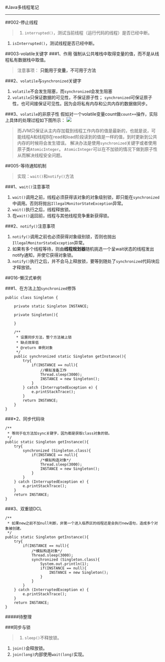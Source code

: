 #Java多线程笔记

----------

##002-停止线程
>1. `interrupted()`，测试当前线程（运行代码的线程）是否已经中断。
1. `isInterrupted()`，测试线程是否已经中断。


##003-volatile关键字
###1、作用
强制从公共堆栈中取得变量的值，而不是从线程私有数据栈中取值。

>注意事项：
>**只能用于变量，不可用于方法**

###2、`volatile`与`synchronized`关键字
1. `volatile`不会发生阻塞，而`synchronized`会发生阻塞
2. `volatile`只保证数据的可见性，不保证原子性；
   `synchronized`可保证原子性，也可间接保证可见性。因为会将私有内存和公共内存的数据做同步。

###3、`volatile`的非原子性
假如对一个volatile变量count做`count++`操作，实际上具体的处理过程如下图所示：
![](http://i.imgur.com/phUr4WZ.jpg)
>而JVM只保证从主内存加载到线程工作内存的值是最新的，也就是说，可能线程A和线程B在read和load阶段读到的值是一样的值，到时更新到公共内存的时候将会发生错误。
>解决办法是使用`synchronized`关键字或者使用原子类`AtomicInteger`。
>`AtomicInteger`可以在不加锁的情况下做到原子性从而解决线程安全问题。

##005-等待通知机制
>实现：`wait()`和`notify()`方法

###1、`wait()`注意事项
1. `wait()`调用之前，线程必须获得该对象的对象级别锁，即只能在`synchronized`中调用。否则将抛出`IllegalMonitorStateException`异常。
2. `wait()`执行之后，线程释放锁。
3. 在`wait()`返回前，线程与其他线程竞争重新获得锁。

###2、`notify()`注意事项
1. `notify()`调用之前也必须获得对象级别锁，否则也抛出`IllegalMonitorStateException`异常。
2. 如果有多个线程等待，则由**线程规划器**随机挑选一个呈wait状态的线程发出notify通知，并使它获得对象锁。
3. `notify()`执行之后，并不会马上释放锁，要等到随处了`synchronized`代码块后才释放锁。


##016-懒汉式单例

###1、在方法上加`synchronized`修饰
```
public class Singleton {

    private static Singleton INSTANCE;

    private Singleton(){

    }

    /**
     * 设置同步方法，整个方法被上锁
     * 缺点效率低
     * @return 单例对象
     */
    public synchronized static Singleton getInstance(){
        try{
            if(INSTANCE == null){
                //模拟准备工作
                Thread.sleep(3000);
                INSTANCE = new Singleton();
            }
        } catch (InterruptedException e) {
            e.printStackTrace();
        }
        return INSTANCE;
    }
}
```
###*2、同步代码块
```
/**
 * 等同于在方法加sync关键字，因为都是获取class对象的锁。
 */
public static Singleton getInstance(){
    try{
        synchronized (Singleton.class){
            if(INSTANCE == null){
                /*模拟构造对象*/
                Thread.sleep(3000);
                INSTANCE = new Singleton();
            }
        }
    } catch (InterruptedException e) {
        e.printStackTrace();
    }
    return INSTANCE;
}
```
###3、双重锁DCL
```
/**
 * 如果new之前不加null判断，非第一个进入临界区的线程还是会执行new语句，造成多个对象被创建。
 */
public static Singleton getInstance(){
    try{
        if(INSTANCE == null){
            /*模拟构造对象*/
            Thread.sleep(3000);
            synchronized (Singleton.class){
                System.out.println(1);
                if(INSTANCE == null){
                    INSTANCE = new Singleton();
                }
            }
        }
    } catch (InterruptedException e) {
        e.printStackTrace();
    }
    return INSTANCE;
}
```



#####待整理

###同步与锁
>1. `sleep()`不释放锁。
1. `join()`会释放锁。
1. `join(long)`内部使用`wait(long)`实现。